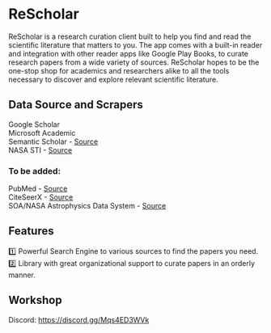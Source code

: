 # ReScholar
ReScholar is a research curation client built to help you find and read the scientific literature that matters to you. 
The app comes with a built-in reader and integration with other reader apps like Google Play Books, to curate research papers from a wide variety of sources. ReScholar hopes to be the one-stop shop for academics and researchers alike to all the tools necessary to discover and explore relevant scientific literature.

## Data Source and Scrapers
Google Scholar <br>
Microsoft Academic<br>
Semantic Scholar - [Source](https://www.semanticscholar.org/) <br>
NASA STI - [Source](https://www.sti.nasa.gov/STI-public-homepage.html)

### To be added: 
PubMed - [Source](http://www.ncbi.nlm.nih.gov/pubmed/)   
CiteSeerX - [Source](https://citeseerx.ist.psu.edu)  
SOA/NASA Astrophysics Data System - [Source](https://adswww.harvard.edu/)

## Features  
:one: Powerful Search Engine to various sources to find the papers you need.  
:two: Library with great organizational support to curate papers in an orderly manner.  

## Workshop
Discord: https://discord.gg/Mqs4ED3WVk  
